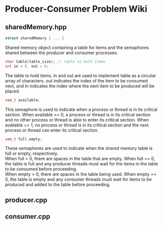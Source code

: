 # Producer-Consumer Problem Wiki

## sharedMemory.hpp

```C++
struct sharedMemory { ... }
```
Shared memory object containing a table for items and the semaphores shared between the producer and consumer processes.

```C++
char table[table_size]; // table to hold items
int in = 0, out = 0;
```
The table to hold items. in and out are used to implement table as a circular array of characters. out indicates the index of the item to be consumed next, and in indicates the index where the next item to be produced will be placed. 

```C++
sem_t available;
```
This semaphore is used to indicate when a process or thread is in its critical section. When available == 0, a process or thread is in its critical section and no other process or thread is able to enter its critical section. When available == 1, no process or thread is in its critical section and the next process or thread can enter its critical section. 

```C++
sem_t full,empty;
```
These semaphores are used to indicate when the shared memory table is full or empty, respectively.<br>
When full > 0, there are spaces in the table that are empty. When full == 0, the table is full and any producer threads must wait for the items in the table to be consumed before proceeding.<br>
When empty > 0, there are spaces in the table being used. When empty == 0, the table is empty and any consumer threads must wait for items to be produced and added to the table before proceeding. 

## producer.cpp

## consumer.cpp
